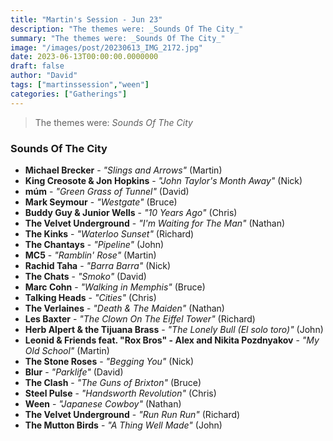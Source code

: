 ```yaml
---
title: "Martin's Session - Jun 23"
description: "The themes were: _Sounds Of The City_"
summary: "The themes were: _Sounds Of The City_"
image: "/images/post/20230613_IMG_2172.jpg"
date: 2023-06-13T00:00:00.0000000
draft: false
author: "David"
tags: ["martinssession","ween"]
categories: ["Gatherings"]
---
```

> The themes were: _Sounds Of The City_
### Sounds Of The City
- **Michael Brecker** - _"Slings and Arrows"_ (Martin)
- **King Creosote & Jon Hopkins** - _"John Taylor's Month Away"_ (Nick)
- **múm** - _"Green Grass of Tunnel"_ (David)
- **Mark Seymour** - _"Westgate"_ (Bruce)
- **Buddy Guy & Junior Wells** - _"10 Years Ago"_ (Chris)
- **The Velvet Underground** - _"I'm Waiting for The Man"_ (Nathan)
- **The Kinks** - _"Waterloo Sunset"_ (Richard)
- **The Chantays** - _"Pipeline"_ (John)
- **MC5** - _"Ramblin' Rose"_ (Martin)
- **Rachid Taha** - _"Barra Barra"_ (Nick)
- **The Chats** - _"Smoko"_ (David)
- **Marc Cohn** - _"Walking in Memphis"_ (Bruce)
- **Talking Heads** - _"Cities"_ (Chris)
- **The Verlaines** - _"Death & The Maiden"_ (Nathan)
- **Les Baxter** - _"The Clown On The Eiffel Tower"_ (Richard)
- **Herb Alpert & the Tijuana Brass** - _"The Lonely Bull (El solo toro)"_ (John)
- **Leonid & Friends feat. "Rox Bros" - Alex and Nikita Pozdnyakov** - _"My Old School"_ (Martin)
- **The Stone Roses** - _"Begging You"_ (Nick)
- **Blur** - _"Parklife"_ (David)
- **The Clash** - _"The Guns of Brixton"_ (Bruce)
- **Steel Pulse** - _"Handsworth Revolution"_ (Chris)
- **Ween** - _"Japanese Cowboy"_ (Nathan)
- **The Velvet Underground** - _"Run Run Run"_ (Richard)
- **The Mutton Birds** - _"A Thing Well Made"_ (John)
